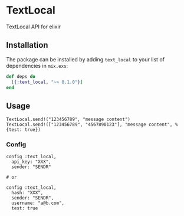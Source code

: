# TextLocal

TextLocal API for elixir


## Installation

The package can be installed by adding `text_local` to your list of dependencies in `mix.exs`:

```elixir
def deps do
  [{:text_local, "~> 0.1.0"}]
end
```

## Usage


```
TextLocal.send!("123456789", "message content")
TextLocal.send!(["123456789", "4567890123"], "message content", %{test: true})
```

### Config

```
config :text_local,
  api_key: "XXX",
  sender: "SENDR"

# or

config :text_local,
  hash: "XXX",
  sender: "SENDR",
  username: "a@b.com",
  test: true

```

